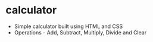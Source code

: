 # calculator
- Simple calculator built using HTML and CSS
- Operations - Add, Subtract, Multiply, Divide and Clear
